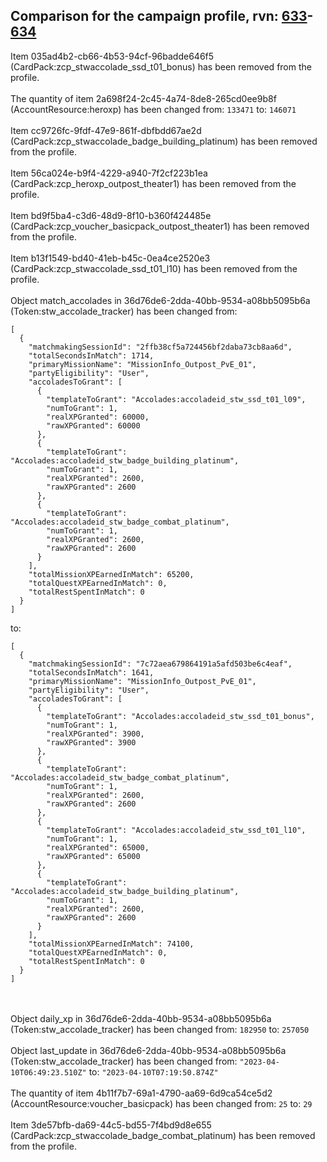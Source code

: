 ## Comparison for the campaign profile, rvn: [633](https://github.com/PRO100KatYT/FortniteProfileRevisions/tree/main/profiles/campaign/633%20campaign.json)-[634](https://github.com/PRO100KatYT/FortniteProfileRevisions/tree/main/profiles/campaign/634%20campaign.json)

Item 035ad4b2-cb66-4b53-94cf-96badde646f5 (CardPack:zcp_stwaccolade_ssd_t01_bonus) has been removed from the profile.
<br><br>
The quantity of item 2a698f24-2c45-4a74-8de8-265cd0ee9b8f (AccountResource:heroxp) has been changed from: `133471` to: `146071`
<br><br>
Item cc9726fc-9fdf-47e9-861f-dbfbdd67ae2d (CardPack:zcp_stwaccolade_badge_building_platinum) has been removed from the profile.
<br><br>
Item 56ca024e-b9f4-4229-a940-7f2cf223b1ea (CardPack:zcp_heroxp_outpost_theater1) has been removed from the profile.
<br><br>
Item bd9f5ba4-c3d6-48d9-8f10-b360f424485e (CardPack:zcp_voucher_basicpack_outpost_theater1) has been removed from the profile.
<br><br>
Item b13f1549-bd40-41eb-b45c-0ea4ce2520e3 (CardPack:zcp_stwaccolade_ssd_t01_l10) has been removed from the profile.
<br><br>
Object match_accolades in 36d76de6-2dda-40bb-9534-a08bb5095b6a (Token:stw_accolade_tracker) has been changed from:

```
[
  {
    "matchmakingSessionId": "2ffb38cf5a724456bf2daba73cb8aa6d",
    "totalSecondsInMatch": 1714,
    "primaryMissionName": "MissionInfo_Outpost_PvE_01",
    "partyEligibility": "User",
    "accoladesToGrant": [
      {
        "templateToGrant": "Accolades:accoladeid_stw_ssd_t01_l09",
        "numToGrant": 1,
        "realXPGranted": 60000,
        "rawXPGranted": 60000
      },
      {
        "templateToGrant": "Accolades:accoladeid_stw_badge_building_platinum",
        "numToGrant": 1,
        "realXPGranted": 2600,
        "rawXPGranted": 2600
      },
      {
        "templateToGrant": "Accolades:accoladeid_stw_badge_combat_platinum",
        "numToGrant": 1,
        "realXPGranted": 2600,
        "rawXPGranted": 2600
      }
    ],
    "totalMissionXPEarnedInMatch": 65200,
    "totalQuestXPEarnedInMatch": 0,
    "totalRestSpentInMatch": 0
  }
]
```

to:

```
[
  {
    "matchmakingSessionId": "7c72aea679864191a5afd503be6c4eaf",
    "totalSecondsInMatch": 1641,
    "primaryMissionName": "MissionInfo_Outpost_PvE_01",
    "partyEligibility": "User",
    "accoladesToGrant": [
      {
        "templateToGrant": "Accolades:accoladeid_stw_ssd_t01_bonus",
        "numToGrant": 1,
        "realXPGranted": 3900,
        "rawXPGranted": 3900
      },
      {
        "templateToGrant": "Accolades:accoladeid_stw_badge_combat_platinum",
        "numToGrant": 1,
        "realXPGranted": 2600,
        "rawXPGranted": 2600
      },
      {
        "templateToGrant": "Accolades:accoladeid_stw_ssd_t01_l10",
        "numToGrant": 1,
        "realXPGranted": 65000,
        "rawXPGranted": 65000
      },
      {
        "templateToGrant": "Accolades:accoladeid_stw_badge_building_platinum",
        "numToGrant": 1,
        "realXPGranted": 2600,
        "rawXPGranted": 2600
      }
    ],
    "totalMissionXPEarnedInMatch": 74100,
    "totalQuestXPEarnedInMatch": 0,
    "totalRestSpentInMatch": 0
  }
]
```

<br><br>
Object daily_xp in 36d76de6-2dda-40bb-9534-a08bb5095b6a (Token:stw_accolade_tracker) has been changed from: `182950` to: `257050`
<br><br>
Object last_update in 36d76de6-2dda-40bb-9534-a08bb5095b6a (Token:stw_accolade_tracker) has been changed from: `"2023-04-10T06:49:23.510Z"` to: `"2023-04-10T07:19:50.874Z"`
<br><br>
The quantity of item 4b11f7b7-69a1-4790-aa69-6d9ca54ce5d2 (AccountResource:voucher_basicpack) has been changed from: `25` to: `29`
<br><br>
Item 3de57bfb-da69-44c5-bd55-7f4bd9d8e655 (CardPack:zcp_stwaccolade_badge_combat_platinum) has been removed from the profile.
<br><br>
